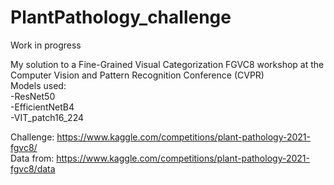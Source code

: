 # PlantPathology_challenge   

Work in progress   

My solution to a Fine-Grained Visual Categorization FGVC8 workshop at the Computer Vision and Pattern Recognition Conference (CVPR)   
Models used:   
-ResNet50    
-EfficientNetB4   
-VIT_patch16_224

Challenge: https://www.kaggle.com/competitions/plant-pathology-2021-fgvc8/   
Data from: https://www.kaggle.com/competitions/plant-pathology-2021-fgvc8/data
